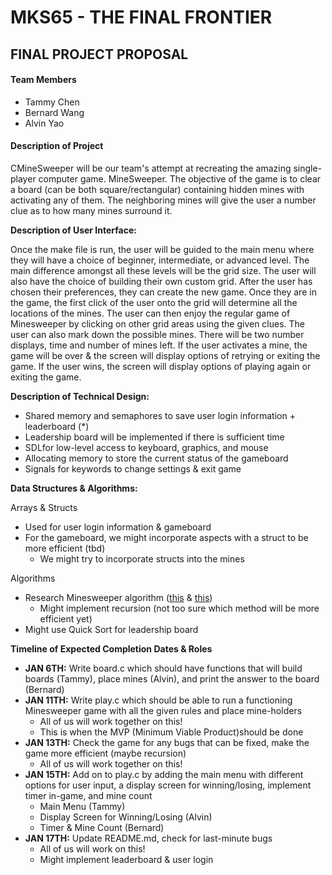 # MKS65 - THE FINAL FRONTIER

## FINAL PROJECT PROPOSAL

#### Team Members
- Tammy Chen
- Bernard Wang 
- Alvin Yao

#### Description of Project

CMineSweeper will be our team&#39;s attempt at recreating the amazing single-player computer game. MineSweeper. The objective of the game is to clear a board (can be both square/rectangular) containing hidden mines with activating any of them. The neighboring mines will give the user a number clue as to how many mines surround it.

**Description of User Interface:**

Once the make file is run, the user will be guided to the main menu where they will have a choice of beginner, intermediate, or advanced level. The main difference amongst all these levels will be the grid size. The user will also have the choice of building their own custom grid. After the user has chosen their preferences, they can create the new game. Once they are in the game, the first click of the user onto the grid will determine all the locations of the mines. The user can then enjoy the regular game of Minesweeper by clicking on other grid areas using the given clues. The user can also mark down the possible mines. There will be two number displays, time and number of mines left. If the user activates a mine, the game will be over &amp; the screen will display options of retrying or exiting the game. If the user wins, the screen will display options of playing again or exiting the game.

**Description of Technical Design:**

- Shared memory and semaphores to save user login information + leaderboard (\*)
- Leadership board will be implemented if there is sufficient time
- SDLfor low-level access to keyboard, graphics, and mouse
- Allocating memory to store the current status of the gameboard
- Signals for keywords to change settings &amp; exit game

**Data Structures &amp; Algorithms:**

Arrays &amp; Structs

- Used for user login information &amp; gameboard
- For the gameboard, we might incorporate aspects with a struct to be more efficient (tbd)
  - We might try to incorporate structs into the mines

Algorithms

- Research Minesweeper algorithm ([this](https://quantum-p.livejournal.com/19616.html) &amp; [this](https://massaioli.wordpress.com/2013/01/12/solving-minesweeper-with-matricies/))
  - Might implement recursion (not too sure which method will be more efficient yet)
- Might use Quick Sort for leadership board

**Timeline of Expected Completion Dates &amp; Roles**

- __JAN 6TH:__ Write board.c which should have functions that will build boards (Tammy), place mines (Alvin), and print the answer to the board (Bernard)
- __JAN 11TH:__ Write play.c which should be able to run a functioning Minesweeper game with all the given rules and place mine-holders
  - All of us will work together on this!
  - This is when the MVP (Minimum Viable Product)should be done
- __JAN 13TH:__ Check the game for any bugs that can be fixed, make the game more efficient (maybe recursion)
  - All of us will work together on this!
- __JAN 15TH:__ Add on to play.c by adding the main menu with different options for user input, a display screen for winning/losing, implement timer in-game, and mine count
  - Main Menu (Tammy)
  - Display Screen for Winning/Losing (Alvin)
  - Timer &amp; Mine Count (Bernard)
- __JAN 17TH:__ Update README.md, check for last-minute bugs
  - All of us will work on this!
  - Might implement leaderboard &amp; user login
